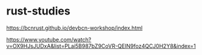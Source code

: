 # rust-studies

<https://bcnrust.github.io/devbcn-workshop/index.html>

<https://www.youtube.com/watch?v=OX9HJsJUDxA&list=PLai5B987bZ9CoVR-QEIN9foz4QCJ0H2Y8&index=1>
